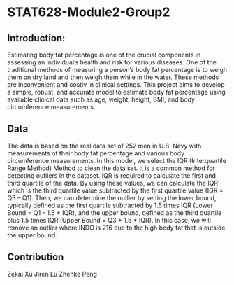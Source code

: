 # STAT628-Module2-Group2
## Introduction:
Estimating body fat percentage is one of the crucial components in assessing an individual’s health and risk for various diseases. One of the traditional methods of measuring a person’s body fat percentage is to weigh them on dry land and then weigh them while in the water. These methods are inconvenient and costly in clinical settings. This project aims to develop a simple, robust, and accurate model to estimate body fat percentage using available clinical data such as age, weight, height, BMI, and body circumference measurements. 

## Data
The data is based on the real data set of 252 men in U.S. Navy with measurements of their body fat percentage and various body circumference measurements. In this model, we select the IQR (Interquartile Range Method) Method to clean the data set. It is a common method for detecting outliers in the dataset. IQR is required to calculate the first and third quartile of the data. By using these values, we can calculate the IQR which is the third quartile value subtracted by the first quartile value (IQR = Q3 – Q1). Then, we can determine the outlier by setting the lower bound, typically defined as the first quartile subtracted by 1.5 times IQR (Lower Bound = Q1 – 1.5 * IQR), and the upper bound, defined as the third quartile plus 1.5 times IQR (Upper Bound = Q3 + 1.5 * IQR). In this case, we will remove an outlier where INDO is 216 due to the high body fat that is outside the upper bound.

## Contribution
Zekai Xu
Jiren Lu
Zhenke Peng
